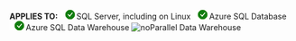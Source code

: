 <Token>**APPLIES TO:** ![yes](media/yes.png)SQL Server, including on Linux ![yes](media/yes.png)Azure SQL Database ![yes](media/yes.png)Azure SQL Data Warehouse ![no](media/no.png)Parallel Data Warehouse</Token>
